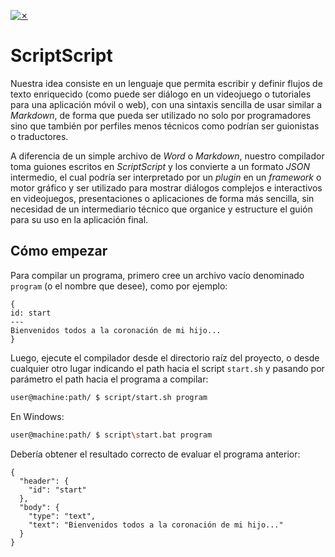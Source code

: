 [![✗](https://img.shields.io/badge/Release-v0.2.0-ffb600.svg?style=for-the-badge)](https://github.com/agustin-golmar/Flex-Bison-Compiler/releases)

# ScriptScript
Nuestra idea consiste en un lenguaje que permita escribir y definir flujos de texto enriquecido (como puede ser diálogo en un videojuego o tutoriales para una aplicación móvil o web), con una sintaxis sencilla de usar similar a _Markdown_, de forma que pueda ser utilizado no solo por programadores sino que también por perfiles menos técnicos como podrían ser guionistas o traductores.

A diferencia de un simple archivo de _Word_ o _Markdown_, nuestro compilador toma guiones escritos en _ScriptScript_ y los convierte a un formato _JSON_ intermedio, el cual podría ser interpretado por un _plugin_ en un _framework_ o motor gráfico y ser utilizado para mostrar diálogos complejos e interactivos en videojuegos, presentaciones o aplicaciones de forma más sencilla, sin necesidad de un intermediario técnico que organice y estructure el guión para su uso en la aplicación final.

## Cómo empezar

Para compilar un programa, primero cree un archivo vacío denominado `program` (o el nombre que desee), como por ejemplo:

```
{
id: start
---
Bienvenidos todos a la coronación de mi hijo...
}
```

Luego, ejecute el compilador desde el directorio raíz del proyecto, o desde cualquier otro lugar indicando el path hacia el script `start.sh` y pasando por parámetro el path hacia el programa a compilar:

```bash
user@machine:path/ $ script/start.sh program
```

En Windows:

```bash
user@machine:path/ $ script\start.bat program
```

Debería obtener el resultado correcto de evaluar el programa anterior:

```
{
  "header": {
    "id": "start"
  },
  "body": {
    "type": "text",
    "text": "Bienvenidos todos a la coronación de mi hijo..."
  }
}
```
